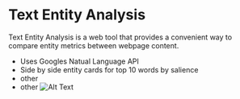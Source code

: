 # Text Entity Analysis
Text Entity Analysis is a web tool that provides a convenient way to compare entity metrics between webpage content.
- Uses Googles Natual Language API
- Side by side entity cards for top 10 words by salience
- other 
- other
![Alt Text](https://media.giphy.com/media/jOcBoZeBf8AgBtC4ax/giphy.gif)
